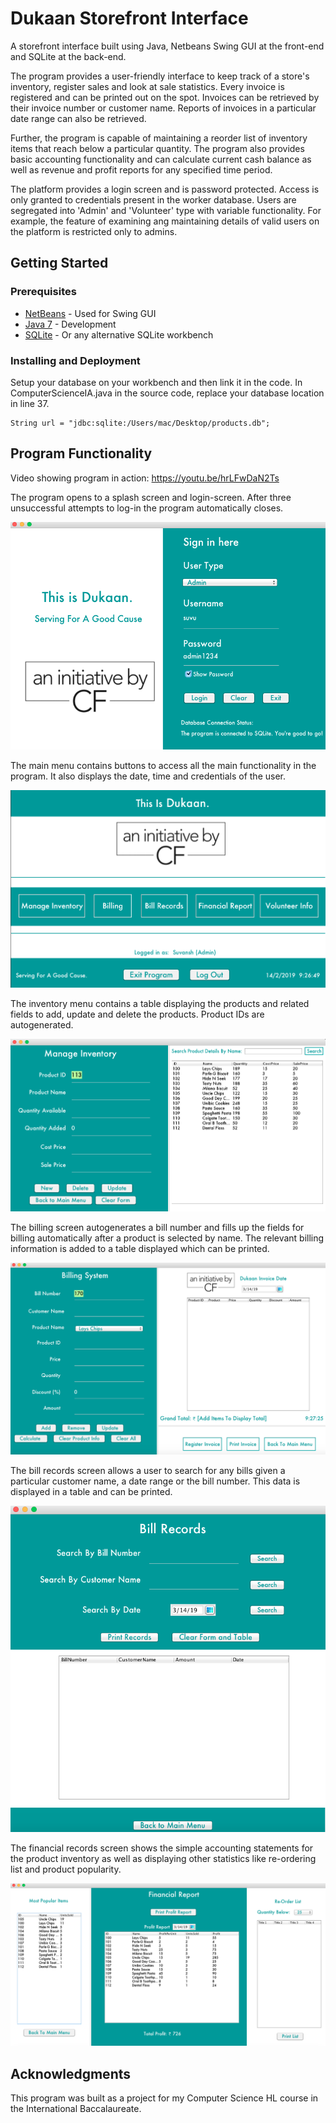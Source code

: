 # Dukaan Storefront Interface

A storefront interface built using Java, Netbeans Swing GUI at the front-end and SQLite at the back-end. 

The program provides a user-friendly interface to keep track of a store's inventory, register sales and look at sale statistics. 
Every invoice is registered and can be printed out on the spot. Invoices can be retrieved by their invoice number or customer name. 
Reports of invoices in a particular date range can also be retrieved.

Further, the program is capable of maintaining a reorder list of inventory items that reach below a particular quantity. 
The program also provides basic accounting functionality and can calculate current cash balance as well as revenue and profit reports for any specified time period.

The platform provides a login screen and is password protected. Access is only granted to credentials present in the worker database. 
Users are segregated into 'Admin' and 'Volunteer' type with variable functionality. 
For example, the feature of examining ang maintaining details of valid users on the platform is restricted only to admins. 

## Getting Started

### Prerequisites
* [NetBeans](https://netbeans.org/) - Used for Swing GUI
* [Java 7](https://www.java.com/en/download/manual.jsp) - Development
* [SQLite](https://sqlitestudio.pl/) - Or any alternative SQLite workbench

### Installing and Deployment

Setup your database on your workbench and then link it in the code. 
In ComputerScienceIA.java in the source code, replace your database location in line 37.

```
String url = "jdbc:sqlite:/Users/mac/Desktop/products.db";
```

## Program Functionality
Video showing program in action: https://youtu.be/hrLFwDaN2Ts

The program opens to a splash screen and login-screen. After three unsuccessful attempts to log-in the program automatically closes.  

![](https://github.com/suvanshm/DukaanStorefrontInterface/blob/master/nbproject/login.png)

The main menu contains buttons to access all the main functionality in the program. It also displays the date, time and credentials of the user. 

![](https://github.com/suvanshm/DukaanStorefrontInterface/blob/master/nbproject/menu.png)

The inventory menu contains a table displaying the products and related fields to add, update and delete the products. Product IDs are autogenerated.

![](https://github.com/suvanshm/DukaanStorefrontInterface/blob/master/nbproject/inventory.png)

The billing screen autogenerates a bill number and fills up the fields for billing automatically after a product is selected by name. The relevant billing information is added to a table displayed which can be printed. 

![](https://github.com/suvanshm/DukaanStorefrontInterface/blob/master/nbproject/billing.png)

The bill records screen allows a user to search for any bills given a particular customer name, a date range or the bill number. This data is displayed in a table and can be printed. 

![](https://github.com/suvanshm/DukaanStorefrontInterface/blob/master/nbproject/records.png)

The financial records screen shows the simple accounting statements for the product inventory as well as displaying other statistics like re-ordering list and product popularity. 

![](https://github.com/suvanshm/DukaanStorefrontInterface/blob/master/nbproject/report.png)


## Acknowledgments

This program was built as a project for my Computer Science HL course in the International Baccalaureate.
